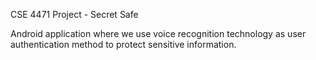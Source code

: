 CSE 4471 Project - Secret Safe

Android application where we use voice recognition technology as user authentication method
to protect sensitive information.


